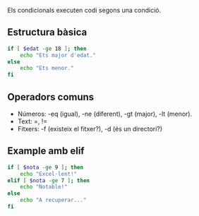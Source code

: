 Els condicionals executen codi segons una condició.

## Estructura bàsica

```bash
if [ $edat -ge 18 ]; then ​  
	echo "Ets major d'edat." ​  
else ​  
	echo "Ets menor." ​  
fi
```

## Operadors comuns

* Números: -eq (igual), -ne (diferent), -gt (major), -lt (menor).
* Text: =, !=
* Fitxers: -f (existeix el fitxer?), -d (és un directori?)

## Example amb elif

```bash
if [ $nota -ge 9 ]; then ​  
	echo "Excel·lent!" ​  
elif [ $nota -ge 7 ]; then ​  
	echo "Notable!" ​  
else ​  
	echo "A recuperar..." ​  
fi
```
